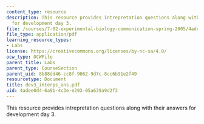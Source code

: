 ```yaml
---
content_type: resource
description: This resource provides intrepretation questions along with their answers
  for development day 3.
file: /courses/7-02-experimental-biology-communication-spring-2005/4adee0d46a9b4c3ee29305a639a9d2f3_dev3_interps_ans.pdf
file_type: application/pdf
learning_resource_types:
- Labs
license: https://creativecommons.org/licenses/by-nc-sa/4.0/
ocw_type: OCWFile
parent_title: Labs
parent_type: CourseSection
parent_uid: 8b88dd46-cc8f-9062-9d7c-8cc6b91e2f49
resourcetype: Document
title: dev3_interps_ans.pdf
uid: 4adee0d4-6a9b-4c3e-e293-05a639a9d2f3
---
```

This resource provides intrepretation questions along with their answers for development day 3.